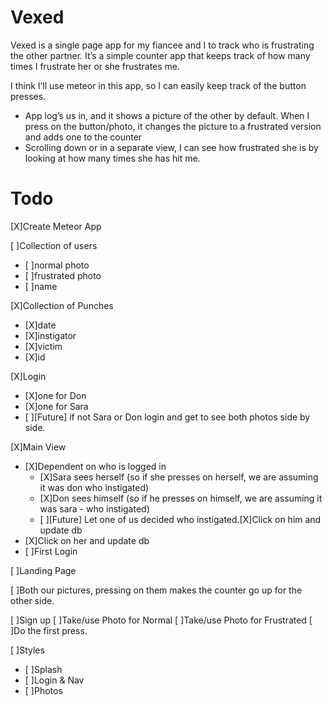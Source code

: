 # Vexed

Vexed is a single page app for my fiancee and I to track who is frustrating the other partner. It’s a simple counter app that keeps track of how many times I frustrate her or she frustrates me.

I think I’ll use meteor in this app, so I can easily keep track of the button presses.
   * App log’s us in, and it shows a picture of the other by default. When I press on the button/photo, it changes the picture to a frustrated version and adds one to the counter
   * Scrolling down or in a separate view, I can see how frustrated she is by looking at how many times she has hit me.


# Todo

[X]Create Meteor App

[ ]Collection of users
- [ ]normal photo
- [ ]frustrated photo
- [ ]name

[X]Collection of Punches
- [X]date
- [X]instigator
- [X]victim
- [X]id

[X]Login
- [X]one for Don
- [X]one for Sara
- [ ][Future] if not Sara or Don login and get to see both photos side by side.

[X]Main View
- [X]Dependent on who is logged in
    - [X]Sara sees herself (so if she presses on herself, we are assuming it was don who instigated)
    - [X]Don sees himself (so if he presses on himself, we are assuming it was sara - who instigated)
    - [ ][Future] Let one of us decided who instigated.[X]Click on him and update db
- [X]Click on her and update db
- [ ]First Login

[ ]Landing Page

[ ]Both our pictures, pressing on them makes the counter go up for the other side.

[ ]Sign up
[ ]Take/use Photo for Normal
[ ]Take/use Photo for Frustrated
[ ]Do the first press.

[ ]Styles
- [ ]Splash
- [ ]Login & Nav
- [ ]Photos
